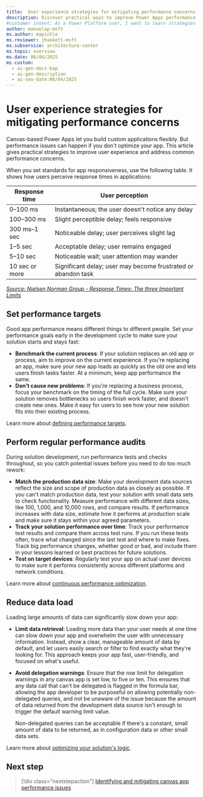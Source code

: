 ```yaml
---
title:  User experience strategies for mitigating performance concerns
description: Discover practical ways to improve Power Apps performance and keep your apps responsive. Learn how to set targets and optimize data.
#customer intent: As a Power Platform user, I want to learn strategies to improve app performance so that my apps stay responsive and users have a better experience.
author: manuelap-msft
ms.author: mapichle
ms.reviewer: jhaskett-msft
ms.subservice: architecture-center
ms.topic: overview
ms.date: 06/04/2025
ms.custom:
  - ai-gen-docs-bap
  - ai-gen-description
  - ai-seo-date:06/04/2025
---
```

# User experience strategies for mitigating performance concerns

Canvas-based Power Apps let you build custom applications flexibly. But performance issues can happen if you don't optimize your app. This article gives practical strategies to improve user experience and address common performance concerns.

When you set standards for app responsiveness, use the following table. It shows how users perceive response times in applications:

| Response time | User perception                             |
|---------------|---------------------------------------------|
| 0–100 ms      | Instantaneous; the user doesn't notice any delay      |
| 100–300 ms    | Slight perceptible delay; feels responsive  |
| 300 ms–1 sec  | Noticeable delay; user perceives slight lag |
| 1–5 sec       | Acceptable delay; user remains engaged      |
| 5–10 sec      | Noticeable wait; user attention may wander  |
| 10 sec or more| Significant delay; user may become frustrated or abandon task |

*[Source: Nielsen Norman Group - Response Times: The three Important Limits](https://www.nngroup.com/articles/response-times-3-important-limits/)*

## Set performance targets

Good app performance means different things to different people. Set your performance goals early in the development cycle to make sure your solution starts and stays fast:

- **Benchmark the current process**: If your solution replaces an old app or process, aim to improve on the current experience. If you're replacing an app, make sure your new app loads as quickly as the old one and lets users finish tasks faster. At a minimum, keep app performance the same.
- **Don't cause new problems**: If you're replacing a business process, focus your benchmark on the timing of the full cycle. Make sure your solution removes bottlenecks so users finish work faster, and doesn't create new ones. Make it easy for users to see how your new solution fits into their existing process.

Learn more about [defining performance targets](/power-platform/well-architected/performance-efficiency/performance-targets).

## Perform regular performance audits

During solution development, run performance tests and checks throughout, so you catch potential issues before you need to do too much rework:

- **Match the production data size**: Make your development data sources reflect the size and scope of production data as closely as possible. If you can't match production data, test your solution with small data sets to check functionality. Measure performance with different data sizes, like 100, 1,000, and 10,000 rows, and compare results. If performance increases with data size, estimate how it performs at production scale and make sure it stays within your agreed parameters.
- **Track your solution performance over time**: Track your performance test results and compare them across test runs. If you run these tests often, trace what changed since the last test and where to make fixes. Track big performance changes, whether good or bad, and include them in your lessons learned or best practices for future solutions.
- **Test on target devices**: Regularly test your app on actual user devices to make sure it performs consistently across different platforms and network conditions.

Learn more about [continuous performance optimization](/power-platform/well-architected/performance-efficiency/continuous-performance-optimize).

## Reduce data load

Loading large amounts of data can significantly slow down your app:

- **Limit data retrieval**: Loading more data than your user needs at one time can slow down your app and overwhelm the user with unnecessary information. Instead, show a clear, manageable amount of data by default, and let users easily search or filter to find exactly what they're looking for. This approach keeps your app fast, user-friendly, and focused on what's useful.
- **Avoid delegation warnings**: Ensure that the row limit for delegation warnings in any canvas app is set low, to five or ten. This ensures that any data call that can't be delegated is flagged in the formula bar, allowing the app developer to be purposeful on allowing potentially non-delegated queries, and not be unaware of the issue because the amount of data returned from the development data source isn't enough to trigger the default warning limit value.

  Non-delegated queries can be acceptable if there's a constant, small amount of data to be returned, as in configuration data or other small data sets.

Learn more about [optimizing your solution's logic](/power-platform/well-architected/performance-efficiency/optimize-code).

## Next step

> [!div class="nextstepaction"]
> [Identifying and mitigating canvas app performance issues](top-issues.md)
